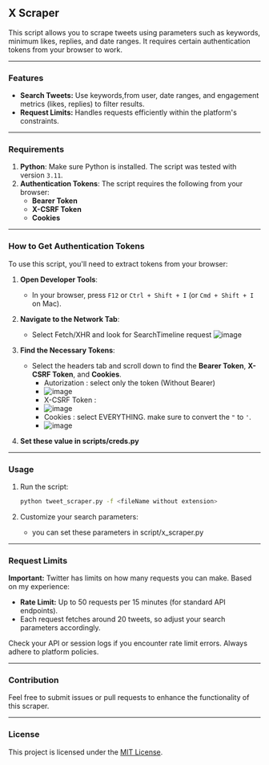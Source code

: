 ## X Scraper

This script allows you to scrape tweets using parameters such as keywords, minimum likes, replies, and date ranges. It requires certain authentication tokens from your browser to work.

---

### Features
- **Search Tweets:** Use keywords,from user, date ranges, and engagement metrics (likes, replies) to filter results.
- **Request Limits:** Handles requests efficiently within the platform's constraints.

---

### Requirements
1. **Python**: Make sure Python is installed. The script was tested with version `3.11`.
2. **Authentication Tokens**: The script requires the following from your browser:
   - **Bearer Token**
   - **X-CSRF Token**
   - **Cookies**
  
---

### How to Get Authentication Tokens
To use this script, you'll need to extract tokens from your browser:

1. **Open Developer Tools**:
   - In your browser, press `F12` or `Ctrl + Shift + I` (or `Cmd + Shift + I` on Mac).

2. **Navigate to the Network Tab**:
   - Select Fetch/XHR and look for SearchTimeline request
   ![image](https://github.com/user-attachments/assets/ef2ba69c-5d7c-4085-9a34-9388decf529b)


3. **Find the Necessary Tokens**:
   - Select the headers tab and scroll down to find the **Bearer Token**, **X-CSRF Token**, and **Cookies**.
     - Autorization : select only the token (Without Bearer)
     - ![image](https://github.com/user-attachments/assets/988cef26-0b64-4b32-b734-ef29ac9d23cc)
     - X-CSRF Token :
     - ![image](https://github.com/user-attachments/assets/ffb04bfb-2cb8-46e9-a9b1-4f502578bb51)
     - Cookies : select EVERYTHING. make sure to convert the `"` to `'`.
     - ![image](https://github.com/user-attachments/assets/e1143852-88ed-4da8-b8b2-afa6cdffddaf)
4. **Set these value in scripts/creds.py**
---

### Usage
1. Run the script:
   ```bash
   python tweet_scraper.py -f <fileName without extension>
   ```

2. Customize your search parameters:
   - you can set these parameters in script/x_scraper.py

---

### Request Limits
**Important:** Twitter has limits on how many requests you can make. Based on my experience:
- **Rate Limit:** Up to 50 requests per 15 minutes (for standard API endpoints).
- Each request fetches around 20 tweets, so adjust your search parameters accordingly.

Check your API or session logs if you encounter rate limit errors. Always adhere to platform policies.

---


### Contribution
Feel free to submit issues or pull requests to enhance the functionality of this scraper.

---

### License
This project is licensed under the [MIT License](LICENSE).

